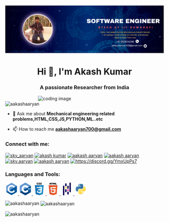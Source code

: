 ![logo](https://github.com/Aakashaaryan/Aakashaaryan/blob/main/Navy%20And%20White%20Geometric%20Technology%20%20LinkedIn%20Banner.png)
<h1 align="center">Hi 👋, I'm Akash Kumar</h1>
<h3 align="center">A passionate Researcher from India</h3>
<img align="right"alt="coding image" width="400" src="https://camo.githubusercontent.com/c1dcb74cc1c1835b1d716f5051499a2814c683c806b15f04b0eba492863703e9/68747470733a2f2f63646e2e6472696262626c652e636f6d2f75736572732f3733303730332f73637265656e73686f74732f363538313234332f6176656e746f2e676966">

<p align="left"> <img src="https://komarev.com/ghpvc/?username=aakashaaryan&label=Profile%20views&color=0e75b6&style=flat" alt="aakashaaryan" /> </p>

- 💬 Ask me about **Mechanical engineering related problems,HTML,CSS,JS,PYTHON,ML..etc**

- 📫 How to reach me **aakashaaryan700@gmail.com**

<h3 align="left">Connect with me:</h3>
<p align="left">
<a href="https://twitter.com/sky_aaryan" target="blank"><img align="center" src="https://raw.githubusercontent.com/rahuldkjain/github-profile-readme-generator/master/src/images/icons/Social/twitter.svg" alt="sky_aaryan" height="30" width="40" /></a>
<a href="https://www.linkedin.com/in/aakashaaryan1/" target="blank"><img align="center" src="https://raw.githubusercontent.com/rahuldkjain/github-profile-readme-generator/master/src/images/icons/Social/linked-in-alt.svg" alt="akash kumar" height="30" width="40" /></a>
<a href="https://kaggle.com/aakash aaryan" target="blank"><img align="center" src="https://raw.githubusercontent.com/rahuldkjain/github-profile-readme-generator/master/src/images/icons/Social/kaggle.svg" alt="aakash aaryan" height="30" width="40" /></a>
<a href="https://www.facebook.com/aakash.aaryan.718/" target="blank"><img align="center" src="https://raw.githubusercontent.com/rahuldkjain/github-profile-readme-generator/master/src/images/icons/Social/facebook.svg" alt="aakash aaryan" height="30" width="40" /></a>
<a href="https://instagram.com/sky.aaryan" target="blank"><img align="center" src="https://raw.githubusercontent.com/rahuldkjain/github-profile-readme-generator/master/src/images/icons/Social/instagram.svg" alt="sky.aaryan" height="30" width="40" /></a>
<a href="https://leetcode.com/Aakash_Aaryan/" target="blank"><img align="center" src="https://raw.githubusercontent.com/rahuldkjain/github-profile-readme-generator/master/src/images/icons/Social/leet-code.svg" alt="aakash aaryan" height="30" width="40" /></a>
<a href="https://discord.gg/https://discord.gg/YmxUpPs7" target="blank"><img align="center" src="https://raw.githubusercontent.com/rahuldkjain/github-profile-readme-generator/master/src/images/icons/Social/discord.svg" alt="https://discord.gg/YmxUpPs7" height="30" width="40" /></a>
</p>

<h3 align="left">Languages and Tools:</h3>
<p align="left"> <a href="https://www.cprogramming.com/" target="_blank" rel="noreferrer"> <img src="https://raw.githubusercontent.com/devicons/devicon/master/icons/c/c-original.svg" alt="c" width="40" height="40"/> </a> <a href="https://www.w3schools.com/cpp/" target="_blank" rel="noreferrer"> <img src="https://raw.githubusercontent.com/devicons/devicon/master/icons/cplusplus/cplusplus-original.svg" alt="cplusplus" width="40" height="40"/> </a> <a href="https://www.w3schools.com/css/" target="_blank" rel="noreferrer"> <img src="https://raw.githubusercontent.com/devicons/devicon/master/icons/css3/css3-original-wordmark.svg" alt="css3" width="40" height="40"/> </a> <a href="https://www.w3.org/html/" target="_blank" rel="noreferrer"> <img src="https://raw.githubusercontent.com/devicons/devicon/master/icons/html5/html5-original-wordmark.svg" alt="html5" width="40" height="40"/> </a> <a href="https://pandas.pydata.org/" target="_blank" rel="noreferrer"> <img src="https://raw.githubusercontent.com/devicons/devicon/2ae2a900d2f041da66e950e4d48052658d850630/icons/pandas/pandas-original.svg" alt="pandas" width="40" height="40"/> </a> <a href="https://www.python.org" target="_blank" rel="noreferrer"> <img src="https://raw.githubusercontent.com/devicons/devicon/master/icons/python/python-original.svg" alt="python" width="40" height="40"/> </a> </p>

<p><img align="left" src="https://github-readme-stats.vercel.app/api/top-langs?username=aakashaaryan&show_icons=true&locale=en&layout=compact" alt="aakashaaryan" /></p>

<p>&nbsp;<img align="center" src="https://github-readme-stats.vercel.app/api?username=aakashaaryan&show_icons=true&locale=en" alt="aakashaaryan" /></p>

<p><img align="center" src="https://github-readme-streak-stats.herokuapp.com/?user=aakashaaryan&" alt="aakashaaryan" /></p>
